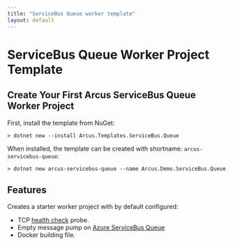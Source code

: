 ```yaml
---
title: "ServiceBus Queue worker template"
layout: default
---
```


# ServiceBus Queue Worker Project Template

## Create Your First Arcus ServiceBus Queue Worker Project

First, install the template from NuGet:

```shell
> dotnet new --install Arcus.Templates.ServiceBus.Queue
```

When installed, the template can be created with shortname: `arcus-servicebus-queue`:

```shell
> dotnet new arcus-servicebus-queue --name Arcus.Demo.ServiceBus.Queue 
```


## Features

Creates a starter worker project with by default configured:
* TCP [health check](https://docs.microsoft.com/en-us/aspnet/core/host-and-deploy/health-checks?view=aspnetcore-2.2) probe.
* Empty message pump on [Azure ServiceBus Queue](https://docs.microsoft.com/en-us/azure/service-bus-messaging/service-bus-dotnet-get-started-with-queues)
* Docker building file.
